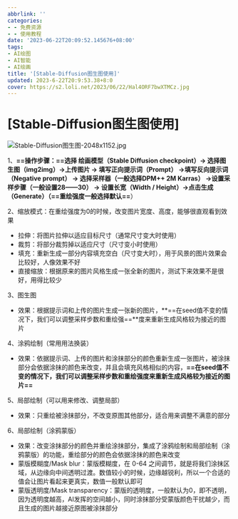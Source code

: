 ```yaml
---
abbrlink: ''
categories:
- - 免费资源
- - 使用教程
date: '2023-06-22T20:09:52.145676+08:00'
tags:
- AI绘图
- AI智能
- AI绘画
title: '[Stable-Diffusion图生图使用]'
updated: 2023-6-22T20:9:53.38+8:0
cover: https://s2.loli.net/2023/06/22/Hal4ORF7bwXTMCz.jpg
---
```

# [Stable-Diffusion图生图使用]

![Stable-Diffusion图生图-2048x1152.jpg](https://s2.loli.net/2023/06/22/Hal4ORF7bwXTMCz.jpg)

1、**==操作步骤：==**选择 绘画模型（Stable Diffusion checkpoint）→ 选择图生图（img2img）→上传图片 → 填写正向提示词（Prompt） →填写反向提示词（Negative prompt） → 选择采样器（一般选择DPM++ 2M Karras） →设置采样步骤（一般设置28——30） → 设置长宽（Width / Height）→点击生成（Generate）（**==重绘强度一般选择默认==**）

2、缩放模式：在重绘强度为0的时候，改变图片宽度、高度，能够很直观看到效果

* 拉伸：将图片拉伸以适应目标尺寸（通常尺寸变大时使用）
* 裁剪：将部分裁剪掉以适应尺寸（尺寸变小时使用）
* 填充：重新生成一部分内容填充空白（尺寸变大时），用于风景的图片效果会比较好，人像效果不好
* 直接缩放：根据原来的图片风格生成一张全新的图片，测试下来效果不是很好，用得比较少

3、图生图

* 效果：根据提示词和上传的图片生成一张新的图片，**==在seed值不变的情况下，我们可以调整采样步数和重绘强==**度来重新生成风格较为接近的图片

4、涂鸦绘制（常用用法换装）

* 效果：依据提示词、上传的图片和涂抹部分的颜色重新生成一张图片，被涂抹部分会依据涂抹的颜色来改变，并且会填充风格相似的内容，**==在seed值不变的情况下，我们可以调整采样步数和重绘强度来重新生成风格较为接近的图片==**

5、局部绘制（可以用来修改、调整局部）

* 效果：只重绘被涂抹部分，不改变原图其他部分，适合用来调整不满意的部分

6、局部绘制（涂鸦蒙版）

* 效果：改变涂抹部分的颜色并重绘涂抹部分，集成了涂鸦绘制和局部绘制（涂鸦蒙版）的功能，重绘部分的颜色会依据涂抹的颜色来改变
* 蒙版模糊度/Mask blur：蒙版模糊度，在 0-64 之间调节，就是将我们涂抹区域，从边缘向中间透明过渡。数值较小的时候，边缘越锐利，所以一个合适的值会让图片看起来更真实，数值一般默认即可
* 蒙版透明度/Mask transparency：蒙版的透明度，一般默认为0，即不透明，因为透明度越高，AI发挥的空间越小，同时涂抹部分受蒙版颜色干扰越少，而且生成的图片越接近原图被涂抹部分

